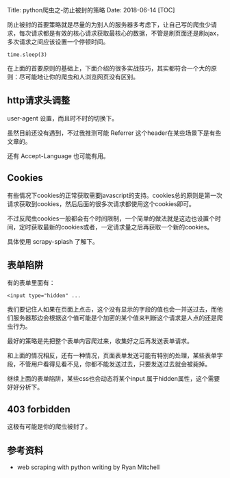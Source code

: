 Title: python爬虫之-防止被封的策略
Date: 2018-06-14
[TOC]



防止被封的首要策略就是尽量的为别人的服务器多考虑下，让自己写的爬虫少请求，每次请求都是有效的核心请求获取最核心的数据，不管是刷页面还是刷ajax，多次请求之间应该设置一个停顿时间。



```
time.sleep(3)
```





在上面的首要原则的基础上，下面介绍的很多实战技巧，其实都符合一个大的原则：尽可能地让你的爬虫和人浏览网页没有区别。



## http请求头调整

user-agent 设置，而且时不时的切换下。

虽然目前还没有遇到，不过我推测可能 Referrer 这个header在某些场景下是有些文章的。

还有 Accept-Language 也可能有用。



## Cookies

有些情况下cookies的正常获取需要javascript的支持。cookies总的原则是第一次请求获取到cookies，然后后面的很多次请求都使用这个cookies即可。

不过反爬虫cookies一般都会有个时间限制，一个简单的做法就是这边也设置个时间，定时获取最新的cookies或者，一定请求量之后再获取一个新的cookies。

具体使用 scrapy-splash 了解下。



## 表单陷阱

有的表单里面有：

```
<input type="hidden" ...
```

我们要记住人如果在页面上点击，这个没有显示的字段的值也会一并送过去，而他们服务器那边会根据这个值可能是个加密的某个值来判断这个请求是人点的还是爬虫行为。

最好的策略是先把整个表单内容爬过来，收集好之后再发送表单请求。

和上面的情况相反，还有一种情况，页面表单发送可能有特别的处理，某些表单字段，不管用户看得见看不见，你都不能发送过去，只要发送过去就会被毙掉。

继续上面的表单陷阱，某些css也会动态将某个input 属于hidden属性，这个需要好好分析下。



## 403 forbidden

这极有可能是你的爬虫被封了。







## 参考资料

- web scraping with python   writing by Ryan Mitchell